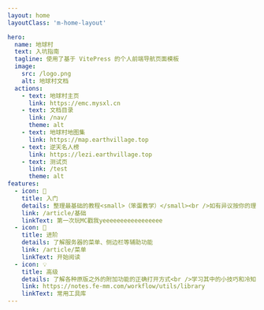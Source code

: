 ```yaml
---
layout: home
layoutClass: 'm-home-layout'

hero:
  name: 地球村
  text: 入坑指南
  tagline: 使用了基于 VitePress 的个人前端导航页面模板
  image:
    src: /logo.png
    alt: 地球村文档
  actions:
    - text: 地球村主页
      link: https://emc.mysxl.cn
    - text: 文档目录
      link: /nav/
      theme: alt
    - text: 地球村地图集
      link: https://map.earthvillage.top
    - text: 逆天名人榜
      link: https://lezi.earthvillage.top
    - text: 测试页
      link: /test
      theme: alt
features:
  - icon: 📘
    title: 入门
    details: 整理最基础的教程<small>（笨蛋教学）</small><br />如有异议按你的理解为主，不接受反驳
    link: /article/基础
    linkText: 第一次玩MC戳我yeeeeeeeeeeeeeeeee
  - icon: 📖
    title: 进阶
    details: 了解服务器的菜单、侧边栏等辅助功能
    link: /article/菜单
    linkText: 开始阅读
  - icon: 💡
    title: 高级
    details: 了解各种原版之外的附加功能的正确打开方式<br />学习其中的小技巧和冷知识
    link: https://notes.fe-mm.com/workflow/utils/library
    linkText: 常用工具库
---
```


<style>
/*爱的魔力转圈圈*/
.m-home-layout .image-src:hover {
  transform: translate(-50%, -50%) rotate(666turn);
  transition: transform 59s 1s cubic-bezier(0.3, 0, 0.8, 1);
}

.m-home-layout .details small {
  opacity: 0.8;
}

.m-home-layout .bottom-small {
  display: block;
  margin-top: 2em;
  text-align: right;
}
</style>
